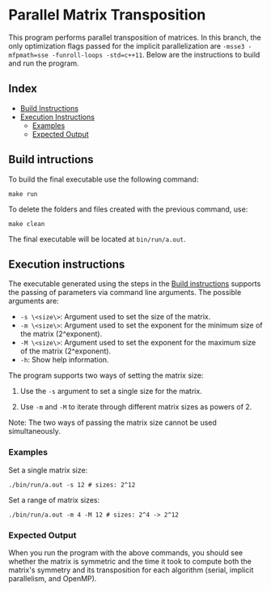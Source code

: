 # Parallel Matrix Transposition
This program performs parallel transposition of matrices. In this branch, the only optimization flags passed for the implicit 
parallelization are `-msse3 -mfpmath=sse -funroll-loops -std=c++11`. Below are the instructions to build and run the program. 

## Index 
- [Build Instructions](#build-instructions) 
- [Execution Instructions](#execution-instructions) 
  - [Examples](#examples) 
  - [Expected Output](#expected-output)


## Build intructions
To build the final executable use the following command:
```shell 
make run
```

To delete the folders and files created with the previous command, use:
```shell
make clean
```

The final executable will be located at `` bin/run/a.out ``.

## Execution instructions
The executable generated using the steps in the [Build instructions](#build-intructions)
supports the passing of parameters via command line arguments. The possible arguments are:
- `-s \<size\>`: Argument used to set the size of the matrix.
- `-m \<size\>`: Argument used to set the exponent for the minimum size of the matrix (2^exponent).
- `-M \<size\>`: Argument used to set the exponent for the maximum size of the matrix (2^exponent).
- `-h`: Show help information.

The program supports two ways of setting the matrix size:

1) Use the `-s` argument to set a single size for the matrix.

2) Use `-m` and `-M` to iterate through different matrix sizes as powers of 2.

Note: The two ways of passing the matrix size cannot be used simultaneously.

### Examples

Set a single matrix size:
```shell
./bin/run/a.out -s 12 # sizes: 2^12
```

Set a range of matrix sizes:
```shell
./bin/run/a.out -m 4 -M 12 # sizes: 2^4 -> 2^12
```

### Expected Output

When you run the program with the above commands, you should see whether the matrix is symmetric and the time it took to 
compute both the matrix's symmetry and its transposition for each algorithm (serial, implicit parallelism, and OpenMP).
